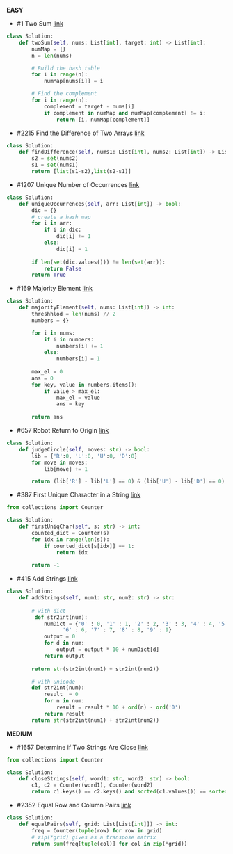 __EASY__ 

- #1 Two Sum [link](https://leetcode.com/problems/two-sum/description/)
```python
class Solution:
    def twoSum(self, nums: List[int], target: int) -> List[int]:
        numMap = {}
        n = len(nums)

        # Build the hash table
        for i in range(n):
            numMap[nums[i]] = i

        # Find the complement
        for i in range(n):
            complement = target - nums[i]
            if complement in numMap and numMap[complement] != i:
                return [i, numMap[complement]]
```

-  #2215 Find the Difference of Two Arrays [link](https://leetcode.com/problems/find-the-difference-of-two-arrays/editorial/?envType=study-plan-v2&envId=leetcode-75)
```python
class Solution:
    def findDifference(self, nums1: List[int], nums2: List[int]) -> List[List[int]]:
        s2 = set(nums2)
        s1 = set(nums1)
        return [list(s1-s2),list(s2-s1)]
```

- #1207 Unique Number of Occurrences [link](https://leetcode.com/problems/unique-number-of-occurrences/description/?envType=study-plan-v2&envId=leetcode-75)
```python
class Solution:
    def uniqueOccurrences(self, arr: List[int]) -> bool:
        dic = {}
        # create a hash map
        for i in arr:
            if i in dic:
                dic[i] += 1
            else:
                dic[i] = 1
        
        if len(set(dic.values())) != len(set(arr)):
            return False
        return True
```

- #169 Majority Element [link](https://leetcode.com/problems/majority-element/description/)
```python
class Solution:
    def majorityElement(self, nums: List[int]) -> int:
        threshhlod = len(nums) // 2
        numbers = {}

        for i in nums:
            if i in numbers:
                numbers[i] += 1
            else:
                numbers[i] = 1
        
        max_el = 0
        ans = 0
        for key, value in numbers.items():
            if value > max_el:
                max_el = value
                ans = key
        
        return ans
```

- #657 Robot Return to Origin [link](https://leetcode.com/problems/robot-return-to-origin/description/)
```python
class Solution:
    def judgeCircle(self, moves: str) -> bool:
        lib = {'R':0, 'L':0, 'U':0, 'D':0}
        for move in moves:
            lib[move] += 1

        return (lib['R'] - lib['L'] == 0) & (lib['U'] - lib['D'] == 0)

```


- #387 First Unique Character in a String [link](https://leetcode.com/problems/first-unique-character-in-a-string/description/)
```python
from collections import Counter 

class Solution:
    def firstUniqChar(self, s: str) -> int:
        counted_dict = Counter(s)
        for idx in range(len(s)):
            if counted_dict[s[idx]] == 1:
                return idx
                
        return -1  
```


- #415 Add Strings [link](https://leetcode.com/problems/add-strings/description/)
```python
class Solution:
    def addStrings(self, num1: str, num2: str) -> str:
                
        # with dict
         def str2int(num):
            numDict = {'0' : 0, '1' : 1, '2' : 2, '3' : 3, '4' : 4, '5' : 5,
                  '6' : 6, '7' : 7, '8' : 8, '9' : 9}
            output = 0
            for d in num:
                output = output * 10 + numDict[d]
            return output
        
        return str(str2int(num1) + str2int(num2)) 

        # with unicode
        def str2int(num):
            result  = 0
            for n in num:
                result = result * 10 + ord(n) - ord('0')
            return result
        return str(str2int(num1) + str2int(num2))
```


__MEDIUM__
  
- #1657 Determine if Two Strings Are Close [link](https://leetcode.com/problems/determine-if-two-strings-are-close/description/?envType=study-plan-v2&envId=leetcode-75)
```python
from collections import Counter

class Solution:
    def closeStrings(self, word1: str, word2: str) -> bool:
        c1, c2 = Counter(word1), Counter(word2)
        return c1.keys() == c2.keys() and sorted(c1.values()) == sorted(c2.values())
```

- #2352 Equal Row and Column Pairs [link](https://leetcode.com/problems/equal-row-and-column-pairs/?envType=study-plan-v2&envId=leetcode-75)
```python
class Solution:
    def equalPairs(self, grid: List[List[int]]) -> int:
        freq = Counter(tuple(row) for row in grid)
        # zip(*grid) gives as a transpose matrix
        return sum(freq[tuple(col)] for col in zip(*grid))
```

